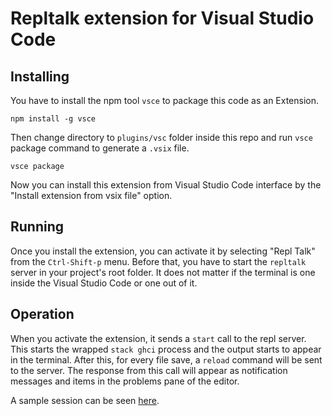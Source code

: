 # Repltalk extension for Visual Studio Code

## Installing

You have to install the npm tool `vsce` to package this code as an Extension.

```
npm install -g vsce
```

Then change directory to `plugins/vsc` folder inside this repo and run `vsce` package command to generate a `.vsix` file.

```
vsce package
```

Now you can install this extension from Visual Studio Code interface by the "Install extension from vsix file" option.

## Running

Once you install the extension, you can activate it by selecting "Repl Talk" from the `Ctrl-Shift-p` menu.
Before that, you have to start the `repltalk` server in your project's root folder. It does not matter if the terminal is
one inside the Visual Studio Code or one out of it.

## Operation

When you activate the extension, it sends a `start` call to the repl server. This starts the wrapped `stack ghci` process
and the output starts to appear in the terminal. After this, for every file save, a `reload` command will be sent to the server.
The response from this call will appear as notification messages and items in the problems pane of the editor.

A sample session can be seen [here](https://youtu.be/FgdxkvXk874).
